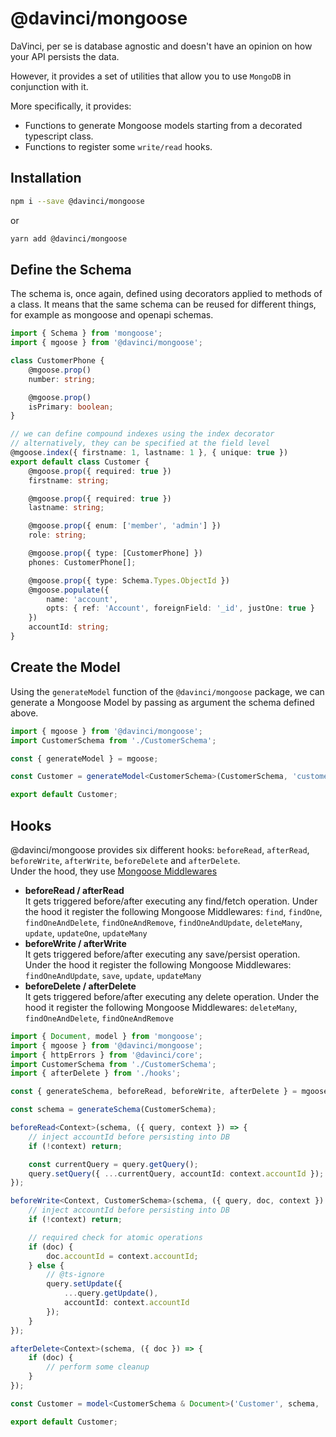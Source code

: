 # @davinci/mongoose

DaVinci, per se is database agnostic and doesn't have an opinion on how your API persists the data.

However, it provides a set of utilities that allow you to use `MongoDB` in conjunction with it.

More specifically, it provides:

-   Functions to generate Mongoose models starting from a decorated typescript class.
-   Functions to register some `write/read` hooks.

## Installation

```sh
npm i --save @davinci/mongoose
```

or

```sh
yarn add @davinci/mongoose
```

## Define the Schema

The schema is, once again, defined using decorators applied to methods of a class.
It means that the same schema can be reused for different things,
for example as mongoose and openapi schemas.

```typescript
import { Schema } from 'mongoose';
import { mgoose } from '@davinci/mongoose';

class CustomerPhone {
	@mgoose.prop()
	number: string;

	@mgoose.prop()
	isPrimary: boolean;
}

// we can define compound indexes using the index decorator
// alternatively, they can be specified at the field level
@mgoose.index({ firstname: 1, lastname: 1 }, { unique: true })
export default class Customer {
	@mgoose.prop({ required: true })
	firstname: string;

	@mgoose.prop({ required: true })
	lastname: string;

	@mgoose.prop({ enum: ['member', 'admin'] })
	role: string;

	@mgoose.prop({ type: [CustomerPhone] })
	phones: CustomerPhone[];

	@mgoose.prop({ type: Schema.Types.ObjectId })
	@mgoose.populate({
		name: 'account',
		opts: { ref: 'Account', foreignField: '_id', justOne: true }
	})
	accountId: string;
}
```

## Create the Model

Using the `generateModel` function of the `@davinci/mongoose` package,
we can generate a Mongoose Model by passing as argument the schema defined above.

```typescript
import { mgoose } from '@davinci/mongoose';
import CustomerSchema from './CustomerSchema';

const { generateModel } = mgoose;

const Customer = generateModel<CustomerSchema>(CustomerSchema, 'customer', 'customers');

export default Customer;
```

## Hooks

@davinci/mongoose provides six different hooks: `beforeRead`, `afterRead`,
`beforeWrite`, `afterWrite`, `beforeDelete` and `afterDelete`.\
Under the hood, they use [Mongoose Middlewares](https://mongoosejs.com/docs/middleware.html)

-   **beforeRead / afterRead**\
    It gets triggered before/after executing any find/fetch operation.
    Under the hood it register the following Mongoose Middlewares:
    `find`,
    `findOne`,
    `findOneAndDelete`,
    `findOneAndRemove`,
    `findOneAndUpdate`,
    `deleteMany`,
    `update`,
    `updateOne`,
    `updateMany`
-   **beforeWrite / afterWrite**\
    It gets triggered before/after executing any save/persist operation.
    Under the hood it register the following Mongoose Middlewares:
    `findOneAndUpdate`,
    `save`,
    `update`,
    `updateMany`
-   **beforeDelete / afterDelete**\
    It gets triggered before/after executing any delete operation.
    Under the hood it register the following Mongoose Middlewares:
    `deleteMany`,
    `findOneAndDelete`,
    `findOneAndRemove`

```typescript
import { Document, model } from 'mongoose';
import { mgoose } from '@davinci/mongoose';
import { httpErrors } from '@davinci/core';
import CustomerSchema from './CustomerSchema';
import { afterDelete } from './hooks';

const { generateSchema, beforeRead, beforeWrite, afterDelete } = mgoose;

const schema = generateSchema(CustomerSchema);

beforeRead<Context>(schema, ({ query, context }) => {
	// inject accountId before persisting into DB
	if (!context) return;

	const currentQuery = query.getQuery();
	query.setQuery({ ...currentQuery, accountId: context.accountId });
});

beforeWrite<Context, CustomerSchema>(schema, ({ query, doc, context }) => {
	// inject accountId before persisting into DB
	if (!context) return;

	// required check for atomic operations
	if (doc) {
		doc.accountId = context.accountId;
	} else {
		// @ts-ignore
		query.setUpdate({
			...query.getUpdate(),
			accountId: context.accountId
		});
	}
});

afterDelete<Context>(schema, ({ doc }) => {
	if (doc) {
		// perform some cleanup
	}
});

const Customer = model<CustomerSchema & Document>('Customer', schema, 'customers');

export default Customer;
```
